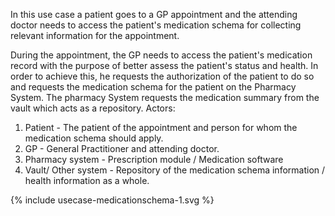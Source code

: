 

In this use case a patient goes to a GP appointment and the attending doctor needs to access the patient's medication schema for collecting relevant information for the appointment.


During the appointment, the GP needs to access the patient's medication record with the purpose of better assess the patient's status and health.  In order to achieve this, he requests the authorization of the patient to do so and requests the medication schema for the patient on the Pharmacy System. The pharmacy System requests the medication summary from the vault which acts as a repository.
Actors:  
1. Patient - The patient of the appointment and person for whom the medication schema should apply.
2. GP - General Practitioner and attending doctor.
3. Pharmacy system - Prescription module / Medication software
4. Vault/ Other system - Repository of the medication schema information / health information as a whole.

<div>
{% include usecase-medicationschema-1.svg %}
</div>

<br/>
<br/>
